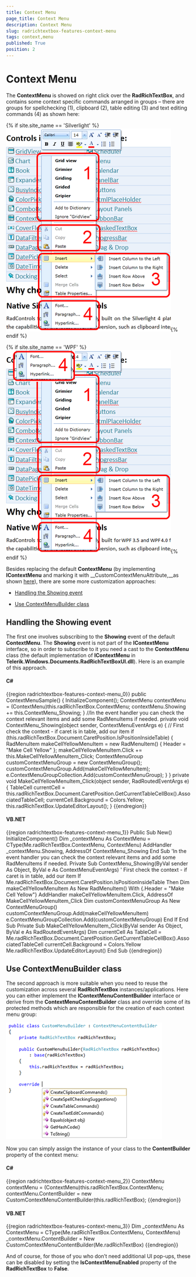 ```yaml
---
title: Context Menu
page_title: Context Menu
description: Context Menu
slug: radrichtextbox-features-context-menu
tags: context,menu
published: True
position: 2
---
```


# Context Menu



The __ContextMenu__ is showed on right click over the __RadRichTextBox__, and contains some context specific commands arranged in groups – there are groups for spellchecking (1), clipboard (2), table editing (3) and text editing commands (4) as shown here:
      

{% if site.site_name == 'Silverlight' %}![](images/RadRichTextBox_Features_ContextMenu_01.png){% endif %}

{% if site.site_name == 'WPF' %}![](images/RadRichTextBox_Features_ContextMenu_01_WPF.png){% endif %}

Besides replacing the default __ContextMenu__ (by implementing __IContextMenu__ and marking it with __CustomContextMenuAttribute,__as shown [here](http://blogs.telerik.com/xamlteam/posts/10-11-17/customizing-radrichtextbox-s-contextmenu-and-selectionminitoolbar.aspx)), there are some more customization approaches:
      

* [Handling the Showing event](#handling-the-showing-event)

* [Use ContextMenuBuilder class](#use-contextmenubuilder-class)

## Handling the Showing event

The first one involves subscribing to the __Showing__ event of the default __ContextMenu__. The __Showing__ event is not part of the __IContextMenu__ interface, so in order to subscribe to it you need a cast to the __ContextMenu__ class (the default implementation of __IContextMenu__ in __Telerik.Windows.Documents.RadRichTextBoxUI.dll__). Here is an example of this approach.
        

#### __C#__

{{region radrichtextbox-features-context-menu_0}}
	public ContextMenuSample()
	{
	    InitializeComponent();
	    ContextMenu contextMenu = (ContextMenu)this.radRichTextBox.ContextMenu;
	    contextMenu.Showing += this.ContextMenu_Showing;
	}
	//In the event handler you can check the context relevant items and add some RadMenuItems if needed.
	private void ContextMenu_Showing(object sender, ContextMenuEventArgs e)
	{
	    // First check the context - if caret is in table, add our item
	    if (this.radRichTextBox.Document.CaretPosition.IsPositionInsideTable)
	    {
	        RadMenuItem makeCellYellowMenuItem = new RadMenuItem()
	        {
	            Header = "Make Cell Yellow"
	        };
	        makeCellYellowMenuItem.Click += this.MakeCellYellowMenuItem_Click;
	        ContextMenuGroup customContextMenuGroup = new ContextMenuGroup();
	        customContextMenuGroup.Add(makeCellYellowMenuItem);
	        e.ContextMenuGroupCollection.Add(customContextMenuGroup);
	    }
	}
	private void MakeCellYellowMenuItem_Click(object sender, RadRoutedEventArgs e)
	{
	    TableCell currentCell = this.radRichTextBox.Document.CaretPosition.GetCurrentTableCellBox().AssociatedTableCell;
	    currentCell.Background = Colors.Yellow;
	    this.radRichTextBox.UpdateEditorLayout();
	}
	{{endregion}}



#### __VB.NET__

{{region radrichtextbox-features-context-menu_1}}
	Public Sub New()
	 InitializeComponent()
	 Dim _contextMenu As ContextMenu = CType(Me.radRichTextBox.ContextMenu, ContextMenu)
	 AddHandler _contextMenu.Showing, AddressOf ContextMenu_Showing
	End Sub
	'In the event handler you can check the context relevant items and add some RadMenuItems if needed.
	Private Sub ContextMenu_Showing(ByVal sender As Object, ByVal e As ContextMenuEventArgs)
	 ' First check the context - if caret is in table, add our item
	 If Me.radRichTextBox.Document.CaretPosition.IsPositionInsideTable Then
	  Dim makeCellYellowMenuItem As New RadMenuItem() With {.Header = "Make Cell Yellow"}
	  AddHandler makeCellYellowMenuItem.Click, AddressOf MakeCellYellowMenuItem_Click
	  Dim customContextMenuGroup As New ContextMenuGroup()
	  customContextMenuGroup.Add(makeCellYellowMenuItem)
	  e.ContextMenuGroupCollection.Add(customContextMenuGroup)
	 End If
	End Sub
	Private Sub MakeCellYellowMenuItem_Click(ByVal sender As Object, ByVal e As RadRoutedEventArgs)
	 Dim currentCell As TableCell = Me.radRichTextBox.Document.CaretPosition.GetCurrentTableCellBox().AssociatedTableCell
	 currentCell.Background = Colors.Yellow
	 Me.radRichTextBox.UpdateEditorLayout()
	End Sub
	{{endregion}}



## Use ContextMenuBuilder class

The second approach is more suitable when you need to reuse the customization across several __RadRichTextBox__ instances/applications. Here you can either implement the __IContextMenuContentBuilder__ interface or derive from the __ContextMenuContentBuilder__ class and override some of its protected methods which are responsible for the creation of each context menu group:
        

![](images/RadRichTextBox_Features_ContextMenu_02.png)

Now you can simply assign the instance of your class to the __ContentBuilder__ property of the context menu:
        

#### __C#__

{{region radrichtextbox-features-context-menu_2}}
	ContextMenu contextMenu = (ContextMenu)this.radRichTextBox.ContextMenu;
	contextMenu.ContentBuilder = new CustomContextMenuContentBuilder(this.radRichTextBox);
	{{endregion}}



#### __VB.NET__

{{region radrichtextbox-features-context-menu_3}}
	Dim _contextMenu As ContextMenu = CType(Me.radRichTextBox.ContextMenu, ContextMenu)
	_contextMenu.ContentBuilder = New CustomContextMenuContentBuilder(Me.radRichTextBox)
	{{endregion}}



And of course, for those of you who don’t need additional UI pop-ups, these can be disabled by setting the __IsContextMenuEnabled__ property of the __RadRichTextBox__ to __False__.
        
